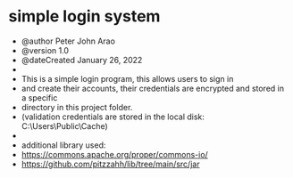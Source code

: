 # simple login system
* @author Peter John Arao
* @version 1.0
* @dateCreated January 26, 2022
* 
* This is a simple login program, this allows users to sign in
* and create their accounts, their credentials are encrypted and stored in a specific 
* directory in this project folder. 
* (validation credentials are stored in the local disk: C:\Users\Public\Cache\)
* 
* additional library used:
* https://commons.apache.org/proper/commons-io/
* https://github.com/pitzzahh/lib/tree/main/src/jar
